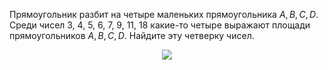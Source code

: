 Прямоугольник  разбит  на  четыре маленьких  прямоугольника $A,B,C,D$. Среди чисел 3, 4, 5, 6, 7, 9, 11, 18 какие-то четыре выражают площади прямоугольников $A,B,C,D$. Найдите эту четверку чисел. 
<p align="center"><img src="http:&&matol.kz&images&13&2007_8_6.jpg" height=" "></p>